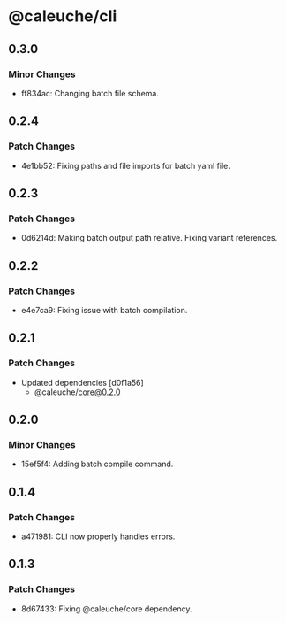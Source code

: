 # @caleuche/cli

## 0.3.0

### Minor Changes

- ff834ac: Changing batch file schema.

## 0.2.4

### Patch Changes

- 4e1bb52: Fixing paths and file imports for batch yaml file.

## 0.2.3

### Patch Changes

- 0d6214d: Making batch output path relative. Fixing variant references.

## 0.2.2

### Patch Changes

- e4e7ca9: Fixing issue with batch compilation.

## 0.2.1

### Patch Changes

- Updated dependencies [d0f1a56]
  - @caleuche/core@0.2.0

## 0.2.0

### Minor Changes

- 15ef5f4: Adding batch compile command.

## 0.1.4

### Patch Changes

- a471981: CLI now properly handles errors.

## 0.1.3

### Patch Changes

- 8d67433: Fixing @caleuche/core dependency.
